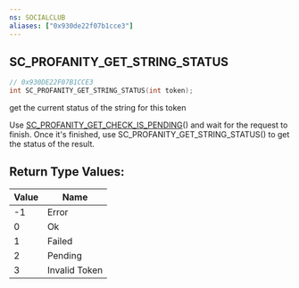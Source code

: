 ```yaml
---
ns: SOCIALCLUB
aliases: ["0x930de22f07b1cce3"]
---
```

## SC_PROFANITY_GET_STRING_STATUS

```c
// 0x930DE22F07B1CCE3
int SC_PROFANITY_GET_STRING_STATUS(int token);
```

get the current status of the string for this token

Use [SC_PROFANITY_GET_CHECK_IS_PENDING](#_0x82E4A58BABC15AE7)() and wait for the request to finish. Once it's finished, use SC_PROFANITY_GET_STRING_STATUS() to get the status of the result.

## Return Type Values:
| Value | Name |
| --- | --- |
| -1 | Error |
| 0 | Ok |
| 1 | Failed |
| 2 | Pending |
| 3 | Invalid Token |

